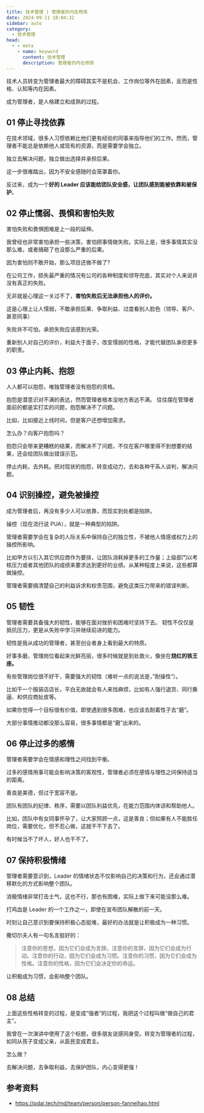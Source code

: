 ```yaml
---
title: 技术管理 | 管理者的内在修炼
date: 2024-09-11 18:04:32
sidebar: auto
category: 
  - 技术管理
head:
  - - meta
    - name: keyword
      content: 技术管理
      description: 管理者的内在修炼 
---
```


技术人员转变为管理者最大的障碍其实不是机会、工作岗位等外在因素，反而是性格、认知等内在因素。

成为管理者，是人格建立和成熟的过程。

## 01 停止寻找依靠

在技术领域，很多人习惯依赖比他们更有经验的同事来指导他们的工作。然而，管理者不能总是依赖他人或现有的资源，而是需要学会独立。

独立去解决问题，独立做出选择并承担后果。

这一步很难踏出，因为不安全感随时会笼罩着你。

反过来，成为一个**好的 Leader 应该能给团队安全感，让团队感到能被依靠和被保护**。

## 02 停止懦弱、畏惧和害怕失败

害怕失败和畏惧困难是上一段的延伸。

我曾经也非常害怕承担一些决策，害怕把事情做失败。实际上是，很多事情其实没那么难，或者搞砸了也没那么严重的后果。

因为害怕则不敢开始，那么项目还做不做了?

在公司工作，损失最严重的情况有公司的各种制度和领导兜底，其实对个人来说并没有真正的失败。

无非就是心理这一关过不了，**害怕失败后无法承担他人的评价。**

这是心理上让人懦弱，不敢承担后果、争取利益、过度看别人脸色（领导、客户、甚至同事）

失败并不可怕，承担失败应该感到光荣。

重新别人对自己的评价，利益大于面子，改变懦弱的性格，才能代替团队承担更多的职责。

## 03 停止内耗、抱怨

人人都可以抱怨，唯独管理者没有抱怨的资格。

抱怨是潜意识对不满的表达，然而管理者根本没地方表达不满。 往往摆在管理者面前的都是实打实的问题，抱怨解决不了问题。

比如，比如接近上线时间，但是客户还想增加需求。

怎么办？向客户抱怨吗？

抱怨只会带来更糟糕的结果，而解决不了问题，不仅在客户哪里得不到想要的结果，还会给团队做出错误示范。

停止内耗，去外耗。把对现状的抱怨，转变成动力，去和各种干系人谈判，解决问题。

## 04 识别操控，避免被操控

成为管理者后，再没有多少人可以依靠，而现实到处都是陷阱。

操控（现在流行说 PUA），就是一种典型的陷阱。

管理者需要学会在复杂的人际关系中保持自己的独立性，不被他人情感或权力上的操控所影响。

比如甲方以引入其它供应商作为要挟，让团队消耗掉更多的工作量；上级部门以考核压力或者其他团队的成绩来要求达到更好的业绩。从某种程度上来说，这些都算做操控。

管理者需要搞清楚自己的利益诉求和权责范围，避免这类压力带来的错误判断。

## 05 韧性

管理者需要具备强大的韧性，能够在面对挫折和困难时坚持下去。 韧性不仅仅是抵抗压力，更是从失败中学习并继续前进的能力。

韧性是我从成功的管理者，甚至创业者身上看到最大的特质。

好事多磨，管理岗位看起来光鲜亮丽，很多时候就是到处救火，像坐在**烧红的铁王座。**

有些管理岗位很不好干，需要强大的韧性（难听一点的说法是，”耐操性“）。

比如干一个服装店店长，平白无故就会有人来找麻烦，比如有人强行退货、同行撕逼、和供应商扯皮等。

如果你觉得一个目标很有价值，即使遇到很多困难，也应该去耐着性子去“磨”。

大部分事情推动都没那么容易，很多事情都是“磨”出来的。

## 06 停止过多的感情

管理者需要学会在情感和理性之间找到平衡。

过多的感情用事可能会影响决策的客观性，管理者必须在感情与理性之间保持适当的距离。

善良是美德，但过于宽容不是。

团队有团队的纪律、秩序，需要以团队利益优先，在能力范围内体谅和帮助他人。

比如，团队中有女同事怀孕了，让大家照顾一点，这是善良；但如果有人不能胜任岗位，需要优化，但不忍心做，这就干不下去了。

有时候当不了坏人，好人也干不了。

## 07 保持积极情绪

管理者需要意识到，Leader 的情绪状态不仅影响自己的决策和行为，还会通过潜移默化的方式影响整个团队。

消极情绪非常打击士气，这也不行，那也有困难，实际上做下来可能没那么难。

打鸡血是 Leader 的一个工作之一，即使在宣布团队解散的前一天。

时刻让自己意识到要保持积极心态挺难，最好的办法就是让积极成为一种习惯。

撒切尔夫人有一句名言挺好的：

> 注意你的思想，因为它们会成为言辞。注意你的言辞，因为它们会成为行动。注意你的行动，因为它们会成为习惯。注意你的习惯，因为它们会成为性格。注意你的性格，因为它们会决定你的命运。

让积极成为习惯，会影响整个团队。

## 08 总结
 
上面这些性格转变的过程，是变成“强者”的过程，我把这个过程叫做“做自己的君主”。

我曾在一次演讲中使用了这个标题，很多朋友说感同身受。转变为管理者的过程，如同从孩子变成父亲，从臣民变成君主。

怎么做？

去解决问题，去争取利益，去保护团队，内心变得更强！

## 参考资料

- https://pdai.tech/md/team/person/person-fanneihao.html
